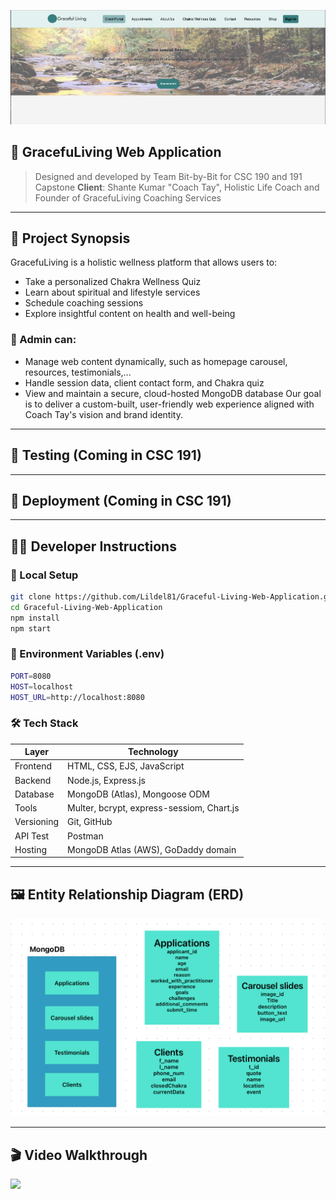 ![Website header](web-header.png)
## 🌿 GracefuLiving Web Application
> Designed and developed by Team Bit-by-Bit for CSC 190 and 191 Capstone
> **Client**: Shante Kumar "Coach Tay", Holistic Life Coach and Founder of GracefuLiving Coaching Services

---
## 🔮 Project Synopsis

GracefuLiving is a holistic wellness platform that allows users to:
- Take a personalized Chakra Wellness Quiz
- Learn about spiritual and lifestyle services
- Schedule coaching sessions
- Explore insightful content on health and well-being

### 🌟 Admin can:
- Manage web content dynamically, such as homepage carousel, resources, testimonials,...
- Handle session data, client contact form, and Chakra quiz
- View and maintain a secure, cloud-hosted MongoDB database
Our goal is to deliver a custom-built, user-friendly web experience aligned with Coach Tay's vision and brand identity.

---

## 🧪 Testing (Coming in CSC 191)

---

## 🚀 Deployment (Coming in CSC 191)

---

## 👩‍💻 Developer Instructions

### 🔧 Local Setup
```bash
git clone https://github.com/Lildel81/Graceful-Living-Web-Application.git
cd Graceful-Living-Web-Application
npm install
npm start
```
### 💾 Environment Variables (.env)
```bash
PORT=8080
HOST=localhost
HOST_URL=http://localhost:8080
```
### 🛠 Tech Stack
|   Layer     | Technology                                |
|-------------|-------------------------------------------|
| Frontend    | HTML, CSS, EJS, JavaScript                |
| Backend     | Node.js, Express.js                       |
| Database    | MongoDB (Atlas), Mongoose ODM             |
| Tools       | Multer, bcrypt, express-sessiom, Chart.js |
| Versioning  | Git, GitHub                               |
| API Test    | Postman                                   |
| Hosting     | MongoDB Atlas (AWS), GoDaddy domain       |

---

## 🖼️ Entity Relationship Diagram (ERD)
![ERD](ERD.png)

---

## 🎬 Video Walkthrough
<div>
    <a href="https://www.loom.com/share/caf5ede3d3c948f5a08439d4036e2e73">
    </a>
    <a href="https://www.loom.com/share/caf5ede3d3c948f5a08439d4036e2e73">
      <img style="max-width:300px;" src="https://cdn.loom.com/sessions/thumbnails/caf5ede3d3c948f5a08439d4036e2e73-289ad99384b34766-full-play.gif">
    </a>
</div>

